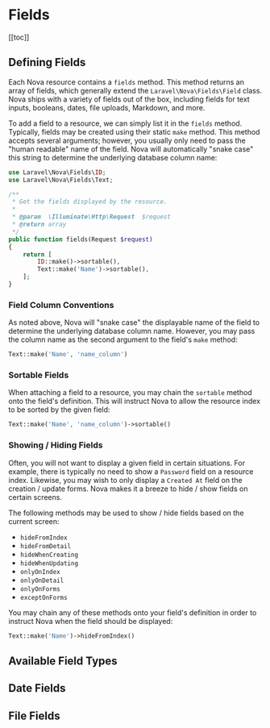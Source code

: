 # Fields

[[toc]]

## Defining Fields

Each Nova resource contains a `fields` method. This method returns an array of fields, which generally extend the `Laravel\Nova\Fields\Field` class. Nova ships with a variety of fields out of the box, including fields for text inputs, booleans, dates, file uploads, Markdown, and more.

To add a field to a resource, we can simply list it in the `fields` method. Typically, fields may be created using their static `make` method. This method accepts several arguments; however, you usually only need to pass the "human readable" name of the field. Nova will automatically "snake case" this string to determine the underlying database column name:

```php
use Laravel\Nova\Fields\ID;
use Laravel\Nova\Fields\Text;

/**
 * Get the fields displayed by the resource.
 *
 * @param  \Illuminate\Http\Request  $request
 * @return array
 */
public function fields(Request $request)
{
    return [
        ID::make()->sortable(),
        Text::make('Name')->sortable(),
    ];
}
```

### Field Column Conventions

As noted above, Nova will "snake case" the displayable name of the field to determine the underlying database column name. However, you may pass the column name as the second argument to the field's `make` method:

```php
Text::make('Name', 'name_column')
```

### Sortable Fields

When attaching a field to a resource, you may chain the `sortable` method onto the field's definition. This will instruct Nova to allow the resource index to be sorted by the given field:

```php
Text::make('Name', 'name_column')->sortable()
```

### Showing / Hiding Fields

Often, you will not want to display a given field in certain situations. For example, there is typically no need to show a `Password` field on a resource index. Likewise, you may wish to only display a `Created At` field on the creation / update forms. Nova makes it a breeze to hide / show fields on certain screens.

The following methods may be used to show / hide fields based on the current screen:

- `hideFromIndex`
- `hideFromDetail`
- `hideWhenCreating`
- `hideWhenUpdating`
- `onlyOnIndex`
- `onlyOnDetail`
- `onlyOnForms`
- `exceptOnForms`

You may chain any of these methods onto your field's definition in order to instruct Nova when the field should be displayed:

```php
Text::make('Name')->hideFromIndex()
```

## Available Field Types

## Date Fields

## File Fields

